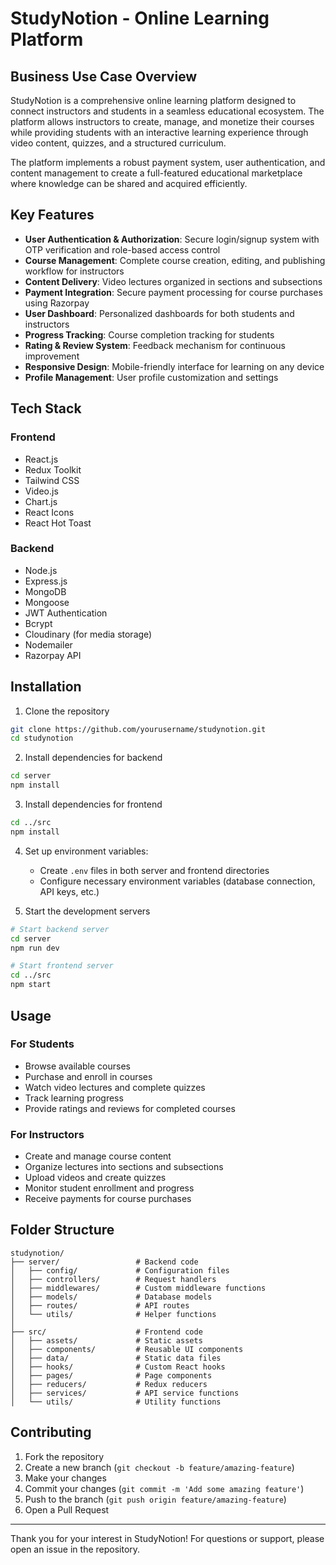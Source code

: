 # StudyNotion - Online Learning Platform

## Business Use Case Overview

StudyNotion is a comprehensive online learning platform designed to connect instructors and students in a seamless educational ecosystem. The platform allows instructors to create, manage, and monetize their courses while providing students with an interactive learning experience through video content, quizzes, and a structured curriculum.

The platform implements a robust payment system, user authentication, and content management to create a full-featured educational marketplace where knowledge can be shared and acquired efficiently.

## Key Features

- **User Authentication & Authorization**: Secure login/signup system with OTP verification and role-based access control
- **Course Management**: Complete course creation, editing, and publishing workflow for instructors
- **Content Delivery**: Video lectures organized in sections and subsections
- **Payment Integration**: Secure payment processing for course purchases using Razorpay
- **User Dashboard**: Personalized dashboards for both students and instructors
- **Progress Tracking**: Course completion tracking for students
- **Rating & Review System**: Feedback mechanism for continuous improvement
- **Responsive Design**: Mobile-friendly interface for learning on any device
- **Profile Management**: User profile customization and settings

## Tech Stack

### Frontend
- React.js
- Redux Toolkit
- Tailwind CSS
- Video.js
- Chart.js
- React Icons
- React Hot Toast

### Backend
- Node.js
- Express.js
- MongoDB
- Mongoose
- JWT Authentication
- Bcrypt
- Cloudinary (for media storage)
- Nodemailer
- Razorpay API

## Installation

1. Clone the repository
```bash
git clone https://github.com/yourusername/studynotion.git
cd studynotion
```

2. Install dependencies for backend
```bash
cd server
npm install
```

3. Install dependencies for frontend
```bash
cd ../src
npm install
```

4. Set up environment variables:
   - Create `.env` files in both server and frontend directories
   - Configure necessary environment variables (database connection, API keys, etc.)

5. Start the development servers
```bash
# Start backend server
cd server
npm run dev

# Start frontend server
cd ../src
npm start
```

## Usage

### For Students
- Browse available courses
- Purchase and enroll in courses
- Watch video lectures and complete quizzes
- Track learning progress
- Provide ratings and reviews for completed courses

### For Instructors
- Create and manage course content
- Organize lectures into sections and subsections
- Upload videos and create quizzes
- Monitor student enrollment and progress
- Receive payments for course purchases

## Folder Structure

```
studynotion/
├── server/                 # Backend code
│   ├── config/             # Configuration files
│   ├── controllers/        # Request handlers
│   ├── middlewares/        # Custom middleware functions
│   ├── models/             # Database models
│   ├── routes/             # API routes
│   └── utils/              # Helper functions
│
├── src/                    # Frontend code
│   ├── assets/             # Static assets
│   ├── components/         # Reusable UI components
│   ├── data/               # Static data files
│   ├── hooks/              # Custom React hooks
│   ├── pages/              # Page components
│   ├── reducers/           # Redux reducers
│   ├── services/           # API service functions
│   └── utils/              # Utility functions
```

## Contributing

1. Fork the repository
2. Create a new branch (`git checkout -b feature/amazing-feature`)
3. Make your changes
4. Commit your changes (`git commit -m 'Add some amazing feature'`)
5. Push to the branch (`git push origin feature/amazing-feature`)
6. Open a Pull Request

---

Thank you for your interest in StudyNotion! For questions or support, please open an issue in the repository.